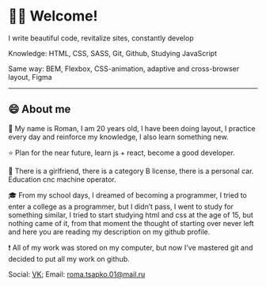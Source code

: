 # 🙋‍♂ Welcome!
I write beautiful code, revitalize sites, constantly develop

Knowledge: HTML, CSS, SASS, Git, Github, Studying JavaScript

Same way: BEM, Flexbox, CSS-animation, adaptive and cross-browser layout, Figma
___

## 😄 About me

🚶 My name is Roman, I am 20 years old, I have been doing layout, I practice every day and reinforce my knowledge, I also learn something new.

⭐ Plan for the near future, learn js + react, become a good developer.

🌟 There is a girlfriend, there is a category B license, there is a personal car. Education cnc machine operator.

🎓 From my school days, I dreamed of becoming a programmer, I tried to enter a college as a programmer, but I didn’t pass, I went to study for something similar, I tried to start studying html and css at the age of 15, but nothing came of it, from that moment the thought of starting over never left and here you are reading my description on my github profile.

❗ All of my work was stored on my computer, but now I've mastered git and decided to put all my work on github.

Social: [VK](https://vk.com/romantsapko); 
Email: roma.tsapko.01@mail.ru
